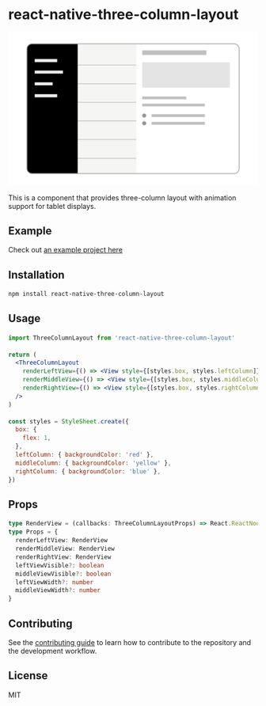 # react-native-three-column-layout

![thumb](./thumb.svg)

This is a component that provides three-column layout with animation support for tablet displays.

## Example

Check out [an example project here](https://github.com/craftzdog/inkdrop-ui-mockup-react-native)

## Installation

```sh
npm install react-native-three-column-layout
```

## Usage

```jsx
import ThreeColumnLayout from 'react-native-three-column-layout'

return (
  <ThreeColumnLayout
    renderLeftView={() => <View style={[styles.box, styles.leftColumn]} />}
    renderMiddleView={() => <View style={[styles.box, styles.middleColumn]} />}
    renderRightView={() => <View style={[styles.box, styles.rightColumn]} />}
  />
)

const styles = StyleSheet.create({
  box: {
    flex: 1,
  },
  leftColumn: { backgroundColor: 'red' },
  middleColumn: { backgroundColor: 'yellow' },
  rightColumn: { backgroundColor: 'blue' },
})
```

## Props

```ts
type RenderView = (callbacks: ThreeColumnLayoutProps) => React.ReactNode
type Props = {
  renderLeftView: RenderView
  renderMiddleView: RenderView
  renderRightView: RenderView
  leftViewVisible?: boolean
  middleViewVisible?: boolean
  leftViewWidth?: number
  middleViewWidth?: number
}
```

## Contributing

See the [contributing guide](CONTRIBUTING.md) to learn how to contribute to the repository and the development workflow.

## License

MIT
